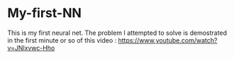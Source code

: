 # My-first-NN
This is my first neural net.
The problem I attempted to solve is demostrated in the first minute or so of this video : 
https://www.youtube.com/watch?v=JNlxvwc-Hho
